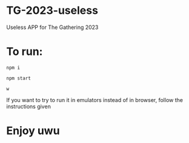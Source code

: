 # TG-2023-useless
Useless APP for The Gathering 2023

# To run:

```npm i```

```npm start```

```w```

If you want to try to run it in emulators instead of in browser, follow the instructions given

# Enjoy uwu
